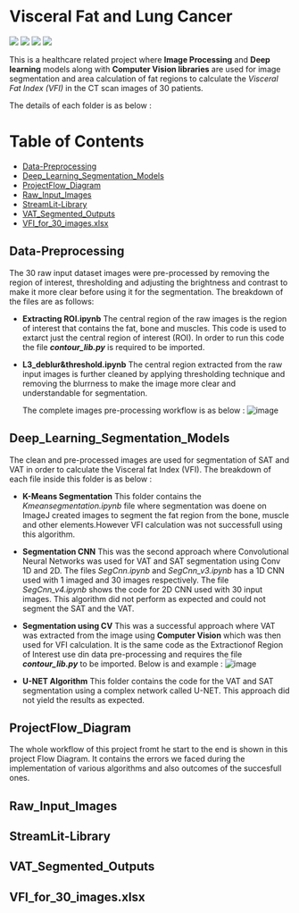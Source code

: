 # Visceral Fat and Lung Cancer
![](https://img.shields.io/badge/CODE-PYTHON-informational?style=flat&logo=<LOGO_NAME>&logoColor=white&color=2bbc8a)
![](https://img.shields.io/badge/version-3.7.3-informational?style=flat&logo=<LOGO_NAME>&logoColor=white&color=2bbc8a)
![](https://img.shields.io/badge/Computer_Vision-4.5.1-informational?style=flat&logo=<LOGO_NAME>&logoColor=white&color=2bbc8a)
![](https://img.shields.io/badge/Domain-Healthcare-informational?style=flat&logo=<LOGO_NAME>&logoColor=white&color=2bbc8a)

This is a healthcare related project where **Image Processing** and **Deep learning** models along with **Computer Vision libraries**  are used for image segmentation and area calculation of fat regions to calculate the *Visceral Fat Index (VFI)* in the CT scan images of 30 patients. 

The details of each folder is as below :
# Table of Contents

* [Data-Preprocessing](#Data-Preprocessing)
* [Deep_Learning_Segmentation_Models](#Deep_Learning_Segmentation_Models)
* [ProjectFlow_Diagram](#ProjectFlow_Diagram)
* [Raw_Input_Images](#Raw_Input_Images)
* [StreamLit-Library](#StreamLit-Library)
* [VAT_Segmented_Outputs](#VAT_Segmented_Outputs)
* [VFI_for_30_images.xlsx](#VFI_for_30_images.xlsx)


## Data-Preprocessing
The 30 raw input dataset images were pre-processed by removing the region of interest, thresholding and adjusting the brightness and contrast to make it more clear before using it for the segmentation. The breakdown of the files are as follows:
- **Extracting ROI.ipynb**
  The central region of the raw images is the region of interest that contains the fat, bone and muscles. This code is used to extarct just the central region of interest (ROI).   In order to run this code the file **_contour_lib.py_** is required to be imported.
  
- **L3_deblur&threshold.ipynb**
  The central region extracted from the raw input images is further cleaned by applying thresholding technique and removing the blurrness to make the image more clear and        understandable for segmentation.
  
  The complete images pre-processing workflow is as below :
  ![image](https://user-images.githubusercontent.com/79048779/116161387-a9a51780-a6c1-11eb-8d8d-d527872f7e34.png)


## Deep_Learning_Segmentation_Models
The clean and pre-processed images are used for segmentation of SAT and VAT in order to calculate the Visceral fat Index (VFI). The breakdown of each file inside this folder is as below :
- **K-Means Segmentation**
  This folder contains the *Kmeansegmentation.ipynb* file where segmentation was doene on ImageJ created images to segment the fat region from the bone, muscle and other elements.However VFI calculation was not successfull using this algorithm. 

- **Segmentation CNN**
  This was the second approach where Convolutional Neural Networks was used for VAT and SAT segmentation using Conv 1D and 2D. The files *SegCnn.ipynb* and *SegCnn_v3.ipynb* has a 1D CNN used with 1 imaged and 30 images respectively. The file *SegCnn_v4.ipynb* shows the code for 2D CNN used with 30 input images. This algorithm did not perform as expected and could not segment the SAT and the VAT.
  
- **Segmentation using CV**
  This was a successful approach where VAT was extracted from the image using **Computer Vision** which was then used for VFI calculation. It is the same code as the Extractionof Region of Interest use din data pre-processing and requires the file  **_contour_lib.py_** to be imported. Below is and example :
  ![image](https://user-images.githubusercontent.com/79048779/116163054-03f3a780-a6c5-11eb-9c74-12cc5a103857.png)

- **U-NET Algorithm**
  This folder contains the code for the VAT and SAT segmentation using a complex network called U-NET. This approach did not yield the results as expected.

## ProjectFlow_Diagram
The whole workflow of this project fromt he start to the end is shown in this project Flow Diagram. It contains the errors we faced during the implementation of various algorithms and also outcomes of the succesfull ones.

## Raw_Input_Images 
## StreamLit-Library
## VAT_Segmented_Outputs
## VFI_for_30_images.xlsx

